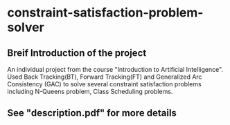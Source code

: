 # constraint-satisfaction-problem-solver

## Breif Introduction of the project
An individual project from the course "Introduction to Artificial Intelligence". Used Back Tracking(BT), Forward Tracking(FT) and Generalized Arc Consistency (GAC) to solve several constraint satisfaction problems including N-Queens problem, Class Scheduling problems.

## See "description.pdf" for more details
